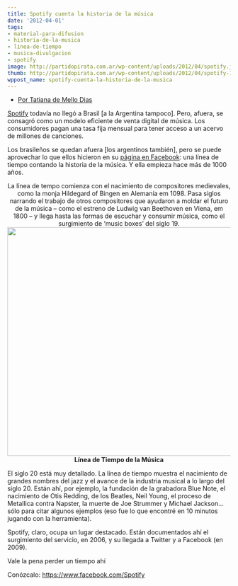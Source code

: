 ```yaml
---
title: Spotify cuenta la historia de la música
date: '2012-04-01'
tags:
- material-para-difusion
- historia-de-la-musica
- linea-de-tiempo
- musica-divulgacion
- spotify
image: http://partidopirata.com.ar/wp-content/uploads/2012/04/spotify.jpg
thumb: http://partidopirata.com.ar/wp-content/uploads/2012/04/spotify-150x150.jpg
wppost_name: spotify-cuenta-la-historia-de-la-musica
---
```


<ul>
	<li><a href="http://blogs.estadao.com.br/tatiana-dias/spotify-conta-a-historia-da-musica/" target="_blank">Por Tatiana de Mello Dias</a></li>
</ul>
<a href="http://www.spotify.com/int/" target="_blank">Spotify</a> todavía no llegó a Brasil [a la Argentina tampoco]. Pero, afuera, se consagró como un modelo eficiente de venta digital de música. Los consumidores pagan una tasa fija mensual para tener acceso a un acervo de millones de canciones.

Los brasileños se quedan afuera [los argentinos también], pero se puede aprovechar lo que ellos hicieron en su <a href="https://www.facebook.com/Spotify" target="_blank">página en Facebook</a>: una línea de tiempo contando la historia de la música. Y ella empieza hace más de 1000 años.
<p style="text-align: center;">La línea de tempo comienza con el nacimiento de compositores medievales, como la monja Hildegard of Bingen en Alemanía em 1098. Pasa siglos narrando el trabajo de otros compositores que ayudaron a moldar el futuro de la música – como el estreno de Ludwig van Beethoven en Viena, em 1800 – y llega hasta las formas de escuchar y consumir música, como el surgimiento de ‘music boxes’ del siglo 19.
<a href="http://partidopirata.com.ar/wp-content/uploads/2012/04/spotify.jpg"><img class="aligncenter size-full wp-image-3699" title="Línea de Tiempo de spotify" src="http://partidopirata.com.ar/wp-content/uploads/2012/04/spotify.jpg" alt="" width="510" height="517" /></a><strong>Línea de Tiempo de la Música</strong></p>
El siglo 20 está muy detallado. La línea de tiempo muestra el nacimiento de grandes nombres del jazz y el avance de la industria musical a lo largo del siglo 20. Están ahí, por ejemplo, la fundación de la grabadora Blue Note, el nacimiento de Otis Redding, de los Beatles, Neil Young, el proceso de Metallica contra Napster, la muerte de Joe Strummer y Michael Jackson… sólo para citar algunos ejemplos (eso fue lo que encontré en 10 minutos jugando con la herramienta).

Spotify, claro, ocupa un lugar destacado. Están documentados ahí el surgimiento del servicio, en 2006, y su llegada a Twitter y a Facebook (en 2009).

Vale la pena perder un tiempo ahí

Conózcalo: <a title="https://www.facebook.com/Spotify" href="https://www.facebook.com/Spotify" target="_blank">https://www.facebook.com/Spotify</a>
